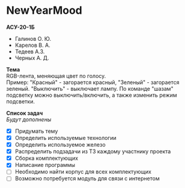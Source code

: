 # NewYearMood

**АСУ-20-1Б**
- Галинов О. Ю.
- Карелов В. А.
- Тедеев А.З.
- Черных А. Д.

**Тема**<br/>
RGB-лента, меняющая цвет по голосу.<br/>
Пример: "Красный" - загорается красный, "Зеленый" - загорается зеленый. "Выключить" - выключает лампу.
По команде "шазам" подсветку можно выключить/включить, а также изменить режим подсветки.

**Список задач**<br/>
*Будут дополнены*
- [X] Придумать тему
- [X] Определить используемые технологии
- [X] Определить используемое железо
- [X] Распределить подзадачи из ТЗ каждому участнику проекта
- [X] Сборка комплектующих
- [X] Написание программы
- [ ] Необходимо найти корпус для всех комплектующих
- [ ] Возможно потребуется модуль для связи с интернетом